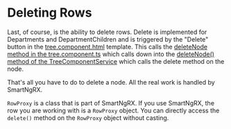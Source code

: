 # Deleting Rows

Last, of course, is the ability to delete rows. Delete is implemented for Departments and DepartmentChildren and is triggered by the "Delete" button in the [tree.component.html](https://github.com/DaveMBush/SmartNgRX/blob/main/apps/demo/src/app/shared/components/tree/tree.component.html#L121-L130) template. This calls the [deleteNode method in the tree.component.ts](https://github.com/DaveMBush/SmartNgRX/blob/main/apps/demo/src/app/shared/components/tree/tree.component.ts#L90-L93) which calls down into the [deleteNode() method of the TreeComponentService](https://github.com/DaveMBush/SmartNgRX/blob/main/apps/demo/src/app/shared/components/tree/tree-component.service.ts#L99-L101) which calls the delete method on the node.

That's all you have to do to delete a node. All the real work is handled by SmartNgRX.

`RowProxy` is a class that is part of SmartNgRX. If you use SmartNgRX, the row you are working with is a `RowProxy` object. You can directly access the `delete()` method on the `RowProxy` object without casting.
